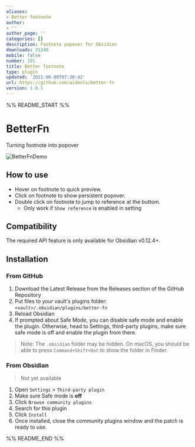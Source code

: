 ```yaml
---
aliases:
- Better footnote
author:
- ''
author_page: ''
categories: []
description: Footnote popover for Obsidian
downloads: 31240
mobile: false
number: 191
title: Better footnote
type: plugin
updated: '2021-06-09T07:30:42'
url: https://github.com/aidenlx/better-fn
version: 1.0.1
---
```


%% README_START %%

# BetterFn

Turning footnote into popover

![BetterFnDemo](https://user-images.githubusercontent.com/31102694/118202596-d8c2d380-b48c-11eb-9777-d2992fa96ed5.gif)

## How to use

- Hover on footnote to quick preview.
- Click on footnote to show persistent popover.
- Double click on footnote to jump to reference at the buttom.
  - Only work if `Show reference` is enabled in setting

## Compatibility

The required API feature is only available for Obsidian v0.12.4+.

## Installation

### From GitHub

1. Download the Latest Release from the Releases section of the GitHub Repository
2. Put files to your vault's plugins folder: `<vault>/.obsidian/plugins/better-fn`  
3. Reload Obsidian
4. If prompted about Safe Mode, you can disable safe mode and enable the plugin.
Otherwise, head to Settings, third-party plugins, make sure safe mode is off and
enable the plugin from there.

> Note: The `.obsidian` folder may be hidden. On macOS, you should be able to press `Command+Shift+Dot` to show the folder in Finder.

### From Obsidian

> Not yet available

1. Open `Settings` > `Third-party plugin`
2. Make sure Safe mode is **off**
3. Click `Browse community plugins`
4. Search for this plugin
5. Click `Install`
6. Once installed, close the community plugins window and the patch is ready to use.


%% README_END %%